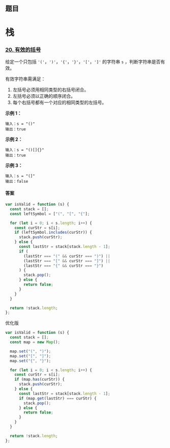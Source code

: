 ## 题目

# 栈

### [20. 有效的括号](https://leetcode.cn/problems/valid-parentheses/)

给定一个只包括 `'('`，`')'`，`'{'`，`'}'`，`'['`，`']'` 的字符串 `s` ，判断字符串是否有效。

有效字符串需满足：

1. 左括号必须用相同类型的右括号闭合。
2. 左括号必须以正确的顺序闭合。
3. 每个右括号都有一个对应的相同类型的左括号。

**示例 1：**

```
输入：s = "()"
输出：true
```

**示例 2：**

```
输入：s = "()[]{}"
输出：true
```

**示例 3：**

```
输入：s = "(]"
输出：false
```

#### 答案

```js
var isValid = function (s) {
  const stack = [];
  const leftSymbol = ["(", "[", "{"];

  for (let i = 0; i < s.length; i++) {
    const curStr = s[i];
    if (leftSymbol.includes(curStr)) {
      stack.push(curStr);
    } else {
      const lastStr = stack[stack.length - 1];
      if (
        (lastStr === "(" && curStr === ")") ||
        (lastStr === "[" && curStr === "]") ||
        (lastStr === "{" && curStr === "}")
      ) {
        stack.pop();
      } else {
        return false;
      }
    }
  }

  return !stack.length;
};
```

优化版

```js
var isValid = function (s) {
  const stack = [];
  const map = new Map();

  map.set("(", ")");
  map.set("[", "]");
  map.set("{", "}");

  for (let i = 0; i < s.length; i++) {
    const curStr = s[i];
    if (map.has(curStr)) {
      stack.push(curStr);
    } else {
      const lastStr = stack[stack.length - 1];
      if (map.get(lastStr) === curStr) {
        stack.pop();
      } else {
        return false;
      }
    }
  }

  return !stack.length;
};
```
